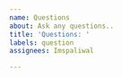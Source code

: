 ```yaml
---
name: Questions
about: Ask any questions..
title: 'Questions: '
labels: question
assignees: Imspaliwal

---
```



